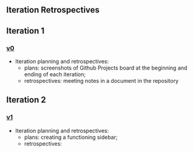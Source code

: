 ## Iteration Retrospectives

## Iteration 1
### [v0](https://github.com/LEIC-ES-2021-22/2LEIC15T1/releases/tag/v0.0)

* Iteration planning and retrospectives: 
  * plans: screenshots of Github Projects board at the beginning and ending of each iteration;
  * retrospectives: meeting notes in a document in the repository

## Iteration 2
### [v1](https://github.com/LEIC-ES-2021-22/2LEIC15T1/releases/tag/v1.0)

* Iteration planning and retrospectives: 
  * plans: creating a functioning sidebar;
  * retrospectives: 
